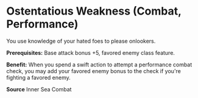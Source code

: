 ﻿---
cssclass: [feats]

---
# Ostentatious Weakness (Combat, Performance)

You use knowledge of your hated foes to please onlookers.

**Prerequisites:** Base attack bonus +5, favored enemy class feature.

**Benefit:** When you spend a swift action to attempt a performance combat check, you may add your favored enemy bonus to the check if you're fighting a favored enemy.

**Source** Inner Sea Combat